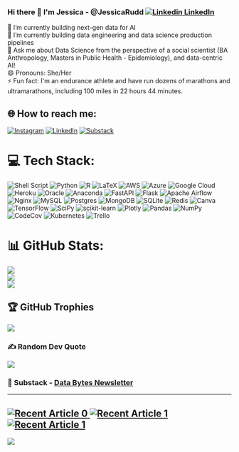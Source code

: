### Hi there 👋 I'm Jessica - @JessicaRudd [![Linkedin](https://i.stack.imgur.com/gVE0j.png) LinkedIn](https://www.linkedin.com/in/jmrudd/)
🔭 I’m currently building next-gen data for AI<br>🌱 I’m currently building data engineering and data science production pipelines<br>💬 Ask me about Data Science from the perspective of a social scientist (BA Anthropology, Masters in Public Health - Epidemiology), and data-centric AI!<br>😄 Pronouns: She/Her<br>⚡ Fun fact: I'm an endurance athlete and have run dozens of marathons and ultramarathons, including 100 miles in 22 hours 44 minutes.<br>

## 🌐 How to reach me:
[![Instagram](https://img.shields.io/badge/Instagram-%23E4405F.svg?logo=Instagram&logoColor=white)](https://instagram.com/funsizeathlete) [![LinkedIn](https://img.shields.io/badge/LinkedIn-%230077B5.svg?logo=linkedin&logoColor=white)](https://linkedin.com/in/jmrudd) [![Substack](https://img.shields.io/badge/Medium-12100E?logo=medium&logoColor=white)]([https://medium.com/@funsizeathlete](https://funsizedatabytes.substack.com/))

# 💻 Tech Stack:
![Shell Script](https://img.shields.io/badge/shell_script-%23121011.svg?style=for-the-badge&logo=gnu-bash&logoColor=white) ![Python](https://img.shields.io/badge/python-3670A0?style=for-the-badge&logo=python&logoColor=ffdd54) ![R](https://img.shields.io/badge/r-%23276DC3.svg?style=for-the-badge&logo=r&logoColor=white) ![LaTeX](https://img.shields.io/badge/latex-%23008080.svg?style=for-the-badge&logo=latex&logoColor=white) ![AWS](https://img.shields.io/badge/AWS-%23FF9900.svg?style=for-the-badge&logo=amazon-aws&logoColor=white) ![Azure](https://img.shields.io/badge/azure-%230072C6.svg?style=for-the-badge&logo=azure-devops&logoColor=white) ![Google Cloud](https://img.shields.io/badge/Google%20Cloud-%234285F4.svg?style=for-the-badge&logo=google-cloud&logoColor=white) ![Heroku](https://img.shields.io/badge/heroku-%23430098.svg?style=for-the-badge&logo=heroku&logoColor=white) ![Oracle](https://img.shields.io/badge/Oracle-F80000?style=for-the-badge&logo=oracle&logoColor=white) ![Anaconda](https://img.shields.io/badge/Anaconda-%2344A833.svg?style=for-the-badge&logo=anaconda&logoColor=white) ![FastAPI](https://img.shields.io/badge/FastAPI-005571?style=for-the-badge&logo=fastapi) ![Flask](https://img.shields.io/badge/flask-%23000.svg?style=for-the-badge&logo=flask&logoColor=white) ![Apache Airflow](https://img.shields.io/badge/Apache%20Airflow-017CEE?style=for-the-badge&logo=Apache%20Airflow&logoColor=white) ![Nginx](https://img.shields.io/badge/nginx-%23009639.svg?style=for-the-badge&logo=nginx&logoColor=white) ![MySQL](https://img.shields.io/badge/mysql-%2300f.svg?style=for-the-badge&logo=mysql&logoColor=white) ![Postgres](https://img.shields.io/badge/postgres-%23316192.svg?style=for-the-badge&logo=postgresql&logoColor=white) ![MongoDB](https://img.shields.io/badge/MongoDB-%234ea94b.svg?style=for-the-badge&logo=mongodb&logoColor=white) ![SQLite](https://img.shields.io/badge/sqlite-%2307405e.svg?style=for-the-badge&logo=sqlite&logoColor=white) ![Redis](https://img.shields.io/badge/redis-%23DD0031.svg?style=for-the-badge&logo=redis&logoColor=white) ![Canva](https://img.shields.io/badge/Canva-%2300C4CC.svg?style=for-the-badge&logo=Canva&logoColor=white) ![TensorFlow](https://img.shields.io/badge/TensorFlow-%23FF6F00.svg?style=for-the-badge&logo=TensorFlow&logoColor=white) ![SciPy](https://img.shields.io/badge/SciPy-%230C55A5.svg?style=for-the-badge&logo=scipy&logoColor=%white) ![scikit-learn](https://img.shields.io/badge/scikit--learn-%23F7931E.svg?style=for-the-badge&logo=scikit-learn&logoColor=white) ![Plotly](https://img.shields.io/badge/Plotly-%233F4F75.svg?style=for-the-badge&logo=plotly&logoColor=white) ![Pandas](https://img.shields.io/badge/pandas-%23150458.svg?style=for-the-badge&logo=pandas&logoColor=white) ![NumPy](https://img.shields.io/badge/numpy-%23013243.svg?style=for-the-badge&logo=numpy&logoColor=white) ![CodeCov](https://img.shields.io/badge/codecov-%23ff0077.svg?style=for-the-badge&logo=codecov&logoColor=white) ![Kubernetes](https://img.shields.io/badge/kubernetes-%23326ce5.svg?style=for-the-badge&logo=kubernetes&logoColor=white) ![Trello](https://img.shields.io/badge/Trello-%23026AA7.svg?style=for-the-badge&logo=Trello&logoColor=white)
# 📊 GitHub Stats:
![](https://github-readme-stats.vercel.app/api?username=JessicaRudd&theme=radical&hide_border=false&include_all_commits=true&count_private=true)<br/>
![](https://github-readme-streak-stats.herokuapp.com/?user=JessicaRudd&theme=radical&hide_border=false)<br/>
![](https://github-readme-stats.vercel.app/api/top-langs/?username=JessicaRudd&theme=radical&hide_border=false&include_all_commits=true&count_private=true&layout=compact)

## 🏆 GitHub Trophies
![](https://github-profile-trophy.vercel.app/?username=JessicaRudd&theme=radical&no-frame=false&no-bg=false&margin-w=4)

### ✍️ Random Dev Quote
![](https://quotes-github-readme.vercel.app/api?type=horizontal&theme=radical)

### :pencil: Substack - [Data Bytes Newsletter](https://funsizedatabytes.substack.com/)
---
<a target="_blank" href="https://github-readme-medium-recent-article.vercel.app/medium/@funsizeathlete/0"><img src="https://github-readme-medium-recent-article.vercel.app/medium/@funsizeathlete/0" alt="Recent Article 0">
<a target="_blank" href="https://github-readme-medium-recent-article.vercel.app/medium/@funsizeathlete/0"><img src="https://github-readme-medium-recent-article.vercel.app/medium/@funsizeathlete/1" alt="Recent Article 1">
<a target="_blank" href="https://github-readme-medium-recent-article.vercel.app/medium/@funsizeathlete/0"><img src="https://github-readme-medium-recent-article.vercel.app/medium/@funsizeathlete/2" alt="Recent Article 1">
---
[![](https://visitcount.itsvg.in/api?id=JessicaRudd&icon=0&color=0)](https://visitcount.itsvg.in)

